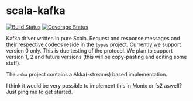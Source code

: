 scala-kafka
===

[![Build Status](https://travis-ci.org/vectos/scala-kafka.svg)](https://travis-ci.org/vectos/scala-kafka)
[![Coverage Status](https://coveralls.io/repos/github/vectos/scala-kafka/badge.svg?branch=master)](https://coveralls.io/github/vectos/scala-kafka?branch=master)

Kafka driver written in pure Scala. Request and response messages and their respective codecs reside in the `types` project. Currently we support version 0 only. This is due testing of the protocol. We plan to support version 1, 2 and future versions (this will be copy-pasting and editing some stuff). 

The `akka` project contains a Akka(-streams) based implementation. 

I think it would be very possible to implement this in Monix or fs2 aswell? Just ping me to get started.
